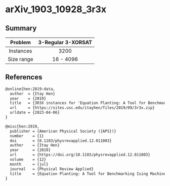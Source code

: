 # arXiv_1903_10928_3r3x

## Summary

| Problem    | 3-Regular 3-XORSAT |
|:----------:|:------------------:|
| Instances  | 3200               |
| Size range | 16 - 4096          |

## References

```tex
@online{hen:2019:data,
  author  = {Itay Hen}
  year    = {2019}
  title   = {3R3X instances for 'Equation Planting: A Tool for Benchmarking Ising Machines'}
  url     = {https://sites.usc.edu/itayhen/files/2019/09/3r3x.zip}
  urldate = {2023-04-06}
}
```

```tex
@misc{hen:2019,
  publisher = {American Physical Society ({APS})}
  number    = {1}
  doi       = {0.1103/physrevapplied.12.011003}
  author    = {Itay Hen}
  year      = {2019}
  url       = {https://doi.org/10.1103/physrevapplied.12.011003}
  volume    = {12}
  month     = {jul}
  journal   = {Physical Review Applied}
  title     = {Equation Planting: A Tool for Benchmarking Ising Machines}
}
```
